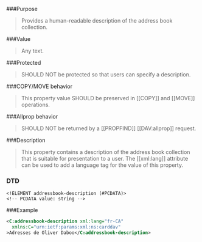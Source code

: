 <!-- --- title: urn:ietf:params:xml:ns:carddav:addressbook-description -->
<!-- --- link_title: CARDDAV:addressbook-description -->
<!-- --- current_spec: RFC 6352 -->
<!-- --- current_spec_rfc_number: 6352 -->
<!-- --- current_spec_rfc_section: 6.2.1 -->
<!-- --- xml_namespace: urn:ietf:params:xml:ns:carddav -->
<!-- --- xml_element: addressbook-description -->
<!-- --- type: property -->
<!-- --- purpose: Provides a human-readable description of the address book collection. -->
<!-- --- value: any text-->
<!-- --- protected: SHOULD NOT -->
<!-- --- allprop: SHOULD NOT -->
<!-- --- valid_for: [[urn:ietf:params:xml:ns:carddav:addressbook]] -->

<!-- >>> property-summary-box --><!-- <<< -->

<!-- below is a list of common sections for property definitions. Adjust the list as needed. Don't forget to block-quote any text that's copied from the RFC -->

###Purpose
> Provides a human-readable description of the address book collection.

###Value
> Any text.

###Protected
> SHOULD NOT be protected so that users can specify a description.

###COPY/MOVE behavior
> This property value SHOULD be preserved in [[COPY]] and [[MOVE]] operations.

###Allprop behavior
> SHOULD NOT be returned by a [[PROPFIND]] [[DAV:allprop]] request.

###Description
> This property contains a description of the address book collection that is suitable for presentation to a user. The [[xml:lang]] attribute can be used to add a language tag for the value of this property.

### DTD
> 
```
<!ELEMENT addressbook-description (#PCDATA)>
<!-- PCDATA value: string -->
```

###Example
> 
>
```xml
<C:addressbook-description xml:lang="fr-CA"
  xmlns:C="urn:ietf:params:xml:ns:carddav"
>Adresses de Oliver Daboo</C:addressbook-description>
```

